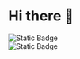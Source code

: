 # Hi there 👋

![Static Badge](https://img.shields.io/badge/PORTFOLIO-%23E43526?style=flat-square&logo=readdotcv&logoColor=white&link=https%3A%2F%2Fglowing-sawine-7a9024.netlify.app%2F)  
![Static Badge](https://img.shields.io/badge/Intercative%20Profile-%230071C5?style=flat-square&logo=nintendo3ds&logoColor=white&link=https%3A%2F%2Fglowing-sawine-7a9024.netlify.app%2F)


<!--
Language

![Static Badge](https://img.shields.io/badge/Javscript-grey?logo=javascript)
![Static Badge](https://img.shields.io/badge/Python-grey?logo=python)
![Static Badge](https://img.shields.io/badge/Java-grey?logo=java)

Frontend

![Static Badge](https://img.shields.io/badge/React-grey?logo=react)
![Static Badge](https://img.shields.io/badge/Vue-grey?logo=vue.js)
![Static Badge](https://img.shields.io/badge/svelte-grey?logo=Svelte)
![Static Badge](https://img.shields.io/badge/jQuery-grey?logo=jquery&logoColor=%230099E5)


backend

![Static Badge](https://img.shields.io/badge/Django-grey?logo=Django&logoColor=%23092E20)
![Static Badge](https://img.shields.io/badge/Spring-grey?logo=spring)
![Static Badge](https://img.shields.io/badge/Firebase-grey?logo=firebase)

etc

![Static Badge](https://img.shields.io/badge/docker-grey?logo=docker)
![Static Badge](https://img.shields.io/badge/AWS-grey?logo=amazonaws&logoColor=%23FF9900)
--->




<!--
**jbin7/jbin7** is a ✨ _special_ ✨ repository because its `README.md` (this file) appears on your GitHub profile.

Here are some ideas to get you started:

- 🔭 I’m currently working on ...
- 🌱 I’m currently learning ...
- 👯 I’m looking to collaborate on ...
- 🤔 I’m looking for help with ...
- 💬 Ask me about ...
- 📫 How to reach me: ...
- 😄 Pronouns: ...
- ⚡ Fun fact: ...
-->
